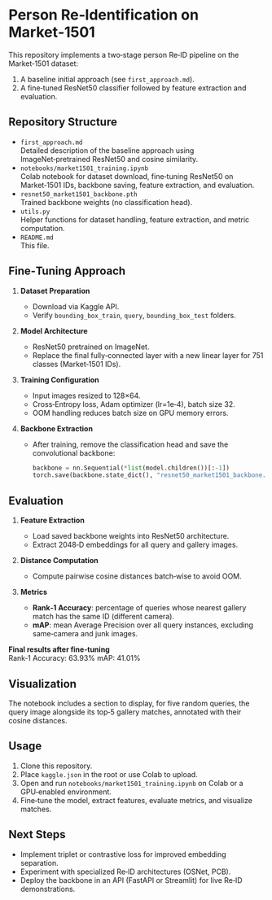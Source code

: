 # Person Re‑Identification on Market‑1501

This repository implements a two‑stage person Re‑ID pipeline on the Market‑1501 dataset:  
1. A baseline initial approach (see `first_approach.md`).  
2. A fine‑tuned ResNet50 classifier followed by feature extraction and evaluation.

## Repository Structure

- `first_approach.md`  
  Detailed description of the baseline approach using ImageNet‑pretrained ResNet50 and cosine similarity.
- `notebooks/market1501_training.ipynb`  
  Colab notebook for dataset download, fine‑tuning ResNet50 on Market‑1501 IDs, backbone saving, feature extraction, and evaluation.
- `resnet50_market1501_backbone.pth`  
  Trained backbone weights (no classification head).
- `utils.py`  
  Helper functions for dataset handling, feature extraction, and metric computation.
- `README.md`  
  This file.

## Fine‑Tuning Approach

1. **Dataset Preparation**  
   - Download via Kaggle API.  
   - Verify `bounding_box_train`, `query`, `bounding_box_test` folders.

2. **Model Architecture**  
   - ResNet50 pretrained on ImageNet.  
   - Replace the final fully‑connected layer with a new linear layer for 751 classes (Market‑1501 IDs).

3. **Training Configuration**  
   - Input images resized to 128×64.  
   - Cross‑Entropy loss, Adam optimizer (lr=1e‑4), batch size 32.  
   - OOM handling reduces batch size on GPU memory errors.

4. **Backbone Extraction**  
   - After training, remove the classification head and save the convolutional backbone:
     ```python
     backbone = nn.Sequential(*list(model.children())[:-1])
     torch.save(backbone.state_dict(), "resnet50_market1501_backbone.pth")
     ```

## Evaluation

1. **Feature Extraction**  
   - Load saved backbone weights into ResNet50 architecture.  
   - Extract 2048‑D embeddings for all query and gallery images.

2. **Distance Computation**  
   - Compute pairwise cosine distances batch‑wise to avoid OOM.

3. **Metrics**  
   - **Rank‑1 Accuracy**: percentage of queries whose nearest gallery match has the same ID (different camera).  
   - **mAP**: mean Average Precision over all query instances, excluding same‑camera and junk images.

**Final results after fine‑tuning**  
  Rank‑1 Accuracy: 63.93%
  mAP: 41.01%

## Visualization

The notebook includes a section to display, for five random queries, the query image alongside its top‑5 gallery matches, annotated with their cosine distances.

## Usage

1. Clone this repository.  
2. Place `kaggle.json` in the root or use Colab to upload.  
3. Open and run `notebooks/market1501_training.ipynb` on Colab or a GPU‑enabled environment.  
4. Fine‑tune the model, extract features, evaluate metrics, and visualize matches.

## Next Steps

- Implement triplet or contrastive loss for improved embedding separation.  
- Experiment with specialized Re‑ID architectures (OSNet, PCB).  
- Deploy the backbone in an API (FastAPI or Streamlit) for live Re‑ID demonstrations.  
